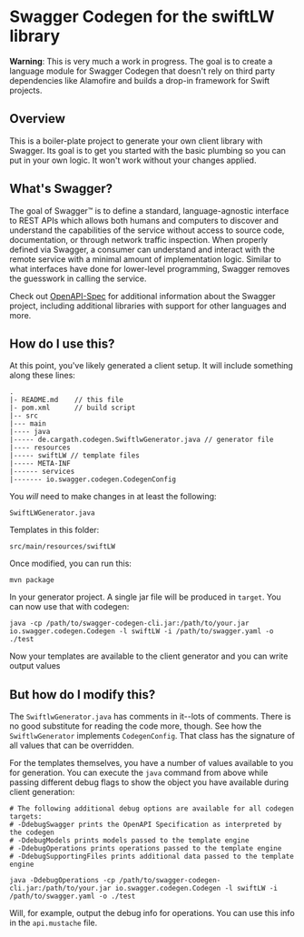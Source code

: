 # Swagger Codegen for the swiftLW library
**Warning**: This is very much a work in progress. The goal is to create a language module for Swagger Codegen that doesn't rely on third party dependencies like Alamofire and builds a drop-in framework for Swift projects.

## Overview
This is a boiler-plate project to generate your own client library with Swagger.  Its goal is to get you started with the basic plumbing so you can put in your own logic.  It won't work without your changes applied.

## What's Swagger?
The goal of Swagger™ is to define a standard, language-agnostic interface to REST APIs which allows both humans and computers to discover and understand the capabilities of the service without access to source code, documentation, or through network traffic inspection. When properly defined via Swagger, a consumer can understand and interact with the remote service with a minimal amount of implementation logic. Similar to what interfaces have done for lower-level programming, Swagger removes the guesswork in calling the service.

Check out [OpenAPI-Spec](https://github.com/OAI/OpenAPI-Specification) for additional information about the Swagger project, including additional libraries with support for other languages and more. 

## How do I use this?
At this point, you've likely generated a client setup.  It will include something along these lines:

```
.
|- README.md    // this file
|- pom.xml      // build script
|-- src
|--- main
|---- java
|----- de.cargath.codegen.SwiftlwGenerator.java // generator file
|---- resources
|----- swiftLW // template files
|----- META-INF
|------ services
|------- io.swagger.codegen.CodegenConfig
```

You _will_ need to make changes in at least the following:

`SwiftLWGenerator.java`

Templates in this folder:

`src/main/resources/swiftLW`

Once modified, you can run this:

```
mvn package
```

In your generator project.  A single jar file will be produced in `target`.  You can now use that with codegen:

```
java -cp /path/to/swagger-codegen-cli.jar:/path/to/your.jar io.swagger.codegen.Codegen -l swiftLW -i /path/to/swagger.yaml -o ./test
```

Now your templates are available to the client generator and you can write output values

## But how do I modify this?
The `SwiftlwGenerator.java` has comments in it--lots of comments.  There is no good substitute for reading the code more, though.  See how the `SwiftlwGenerator` implements `CodegenConfig`. That class has the signature of all values that can be overridden.

For the templates themselves, you have a number of values available to you for generation.
You can execute the `java` command from above while passing different debug flags to show the object you have available during client generation:

```
# The following additional debug options are available for all codegen targets:
# -DdebugSwagger prints the OpenAPI Specification as interpreted by the codegen
# -DdebugModels prints models passed to the template engine
# -DdebugOperations prints operations passed to the template engine
# -DdebugSupportingFiles prints additional data passed to the template engine

java -DdebugOperations -cp /path/to/swagger-codegen-cli.jar:/path/to/your.jar io.swagger.codegen.Codegen -l swiftLW -i /path/to/swagger.yaml -o ./test
```

Will, for example, output the debug info for operations.  You can use this info in the `api.mustache` file.
